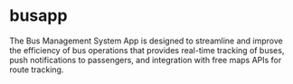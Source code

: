 # busapp
The Bus Management System App is designed to streamline and improve the efficiency of bus operations that provides real-time tracking of buses, push notifications to passengers, and integration with free maps APIs for route tracking. 
